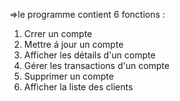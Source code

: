 =>le programme contient  6 fonctions :
1. Crrer un compte
2. Mettre á jour un compte
3. Afficher les détails d'un compte
4. Gérer les transactions d'un compte
5. Supprimer un compte
6. Afficher la liste des clients

